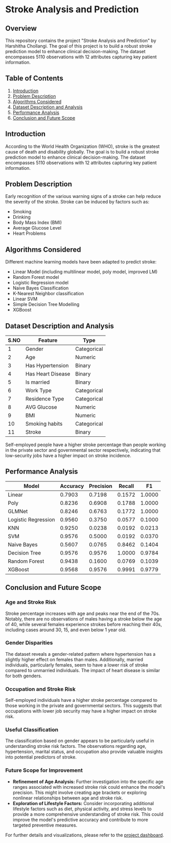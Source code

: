 # Stroke Analysis and Prediction

## Overview

This repository contains the project "Stroke Analysis and Prediction" by Harshitha Chollangi. The goal of this project is to build a robust stroke prediction model to enhance clinical decision-making. The dataset encompasses 5110 observations with 12 attributes capturing key patient information.

## Table of Contents

1. [Introduction](#introduction)
2. [Problem Description](#problem-description)
3. [Algorithms Considered](#algorithms-considered)
4. [Dataset Description and Analysis](#dataset-description-and-analysis)
5. [Performance Analysis](#performance-analysis)
6. [Conclusion and Future Scope](#conclusion-and-future-scope)

## Introduction

According to the World Health Organization (WHO), stroke is the greatest cause of death and disability globally. The goal is to build a robust stroke prediction model to enhance clinical decision-making. The dataset encompasses 5110 observations with 12 attributes capturing key patient information.

## Problem Description

Early recognition of the various warning signs of a stroke can help reduce the severity of the stroke. Stroke can be induced by factors such as:
- Smoking
- Drinking
- Body Mass Index (BMI)
- Average Glucose Level
- Heart Problems

## Algorithms Considered

Different machine learning models have been adapted to predict stroke:
- Linear Model (including multilinear model, poly model, improved LM)
- Random Forest model
- Logistic Regression model
- Naive Bayes Classification
- K-Nearest Neighbor classification 
- Linear SVM
- Simple Decision Tree Modelling
- XGBoost

## Dataset Description and Analysis

| S.NO | Feature            | Type        |
|------|--------------------|-------------|
| 1    | Gender             | Categorical |
| 2    | Age                | Numeric     |
| 3    | Has Hypertension   | Binary      |
| 4    | Has Heart Disease  | Binary      |
| 5    | Is married         | Binary      |
| 6    | Work Type          | Categorical |
| 7    | Residence Type     | Categorical |
| 8    | AVG Glucose        | Numeric     |
| 9    | BMI                | Numeric     |
| 10   | Smoking habits     | Categorical |
| 11   | Stroke             | Binary      |

Self-employed people have a higher stroke percentage than people working in the private sector and governmental sector respectively, indicating that low-security jobs have a higher impact on stroke incidence.

## Performance Analysis

| Model            | Accuracy | Precision | Recall  | F1      |
|------------------|----------|-----------|---------|---------|
| Linear           | 0.7903   | 0.7198    | 0.1572  | 1.0000  |
| Poly             | 0.8236   | 0.6908    | 0.1788  | 1.0000  |
| GLMNet           | 0.8246   | 0.6763    | 0.1772  | 1.0000  |
| Logistic Regression | 0.9560| 0.3750    | 0.0577  | 0.1000  |
| KNN              | 0.9250   | 0.0238    | 0.0192  | 0.0213  |
| SVM              | 0.9576   | 0.5000    | 0.0192  | 0.0370  |
| Naive Bayes      | 0.5607   | 0.0765    | 0.8462  | 0.1404  |
| Decision Tree    | 0.9576   | 0.9576    | 1.0000  | 0.9784  |
| Random Forest    | 0.9438   | 0.1600    | 0.0769  | 0.1039  |
| XGBoost          | 0.9568   | 0.9576    | 0.9991  | 0.9779  |

## Conclusion and Future Scope

### Age and Stroke Risk
Stroke percentage increases with age and peaks near the end of the 70s. Notably, there are no observations of males having a stroke below the age of 40, while several females experience strokes before reaching their 40s, including cases around 30, 15, and even below 1 year old.

### Gender Disparities
The dataset reveals a gender-related pattern where hypertension has a slightly higher effect on females than males. Additionally, married individuals, particularly females, seem to have a lower risk of stroke compared to unmarried individuals. The impact of heart disease is similar for both genders.

### Occupation and Stroke Risk
Self-employed individuals have a higher stroke percentage compared to those working in the private and governmental sectors. This suggests that occupations with lower job security may have a higher impact on stroke risk.

### Useful Classification
The classification based on gender appears to be particularly useful in understanding stroke risk factors. The observations regarding age, hypertension, marital status, and occupation also provide valuable insights into potential predictors of stroke.

### Future Scope for Improvement
- **Refinement of Age Analysis:** Further investigation into the specific age ranges associated with increased stroke risk could enhance the model's precision. This might involve creating age brackets or exploring nonlinear relationships between age and stroke risk.
- **Exploration of Lifestyle Factors:** Consider incorporating additional lifestyle factors such as diet, physical activity, and stress levels to provide a more comprehensive understanding of stroke risk. This could improve the model's predictive accuracy and contribute to more targeted preventive measures.

For further details and visualizations, please refer to the [project dashboard](https://harshithachollangi.shinyapps.io/AppliedDataMiningProjectR/).
